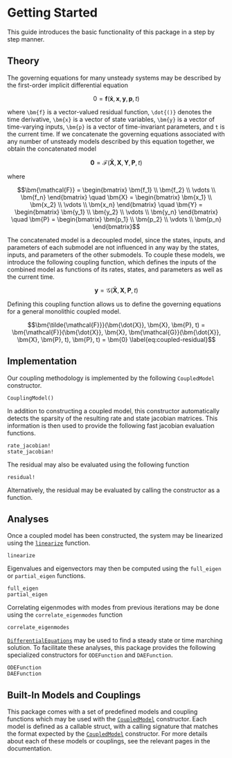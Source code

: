 # Getting Started

This guide introduces the basic functionality of this package in a step by step manner.

## Theory

The governing equations for many unsteady systems may be described by the first-order
implicit differential equation
```math
   0 = \bm{f}(\bm{\dot{x}}, \bm{x}, \bm{y}, \bm{p}, t)
```
where ``\bm{f}`` is a vector-valued residual function, ``\dot{()}`` denotes the time derivative,
``\bm{x}`` is a vector of state variables, ``\bm{y}`` is a vector of time-varying inputs,
``\bm{p}`` is a vector of time-invariant parameters, and ``t`` is the current time. If we
concatenate the governing equations associated with any number of unsteady models described
by this equation together, we obtain the concatenated model
```math
\bm{0} = \bm{\mathcal{F}}(\bm{\dot{X}}, \bm{X}, \bm{Y}, \bm{P}, t)
```
where
```math
\bm{\mathcal{F}} = \begin{bmatrix}
\bm{f_1} \\
\bm{f_2} \\
\vdots \\
\bm{f_n}
\end{bmatrix} \quad
\bm{X} = \begin{bmatrix}
\bm{x_1} \\
\bm{x_2} \\
\vdots \\
\bm{x_n}
\end{bmatrix} \quad
\bm{Y} = \begin{bmatrix}
\bm{y_1} \\
\bm{y_2} \\
\vdots \\
\bm{y_n}
\end{bmatrix} \quad
\bm{P} = \begin{bmatrix}
\bm{p_1} \\
\bm{p_2} \\
\vdots \\
\bm{p_n}
\end{bmatrix}
```
The concatenated model is a decoupled model, since the states, inputs, and parameters of
each submodel are not influenced in any way by the states, inputs, and parameters of the
other submodels. To couple these models, we introduce the following coupling function,
which defines the inputs of the combined model as functions of its rates, states, and
parameters as well as the current time.
```math
\bm{y} = \bm{\mathcal{G}}(\bm{\dot{X}}, \bm{X}, \bm{P}, t)
```
Defining this coupling function allows us to define the governing equations for a general
monolithic coupled model.
```math
\bm{\tilde{\mathcal{F}}}(\bm{\dot{X}}, \bm{X}, \bm{P}, t) = \bm{\mathcal{F}}(\bm{\dot{X}}, \bm{X}, \bm{\mathcal{G}}(\bm{\dot{X}}, \bm{X}, \bm{P}, t), \bm{P}, t) = \bm{0}
\label{eq:coupled-residual}
```

## Implementation

Our coupling methodology is implemented by the following `CoupledModel` constructor.

```@docs
CouplingModel()
```

In addition to constructing a coupled model, this constructor automatically detects the
sparsity of the resulting rate and state jacobian matrices.  This information is then used
to provide the following fast jacobian evaluation functions.

```@docs
rate_jacobian!
state_jacobian!
```

The residual may also be evaluated using the following function

```@docs
residual!
```

Alternatively, the residual may be evaluated by calling the constructor as a function.

## Analyses

Once a coupled model has been constructed, the system may be linearized using the
[`linearize`](@ref) function.

```@docs
linearize
```

Eigenvalues and eigenvectors may then be computed using the `full_eigen` or
`partial_eigen` functions.

```@docs
full_eigen
partial_eigen
```

Correlating eigenmodes with modes from previous iterations may be done using the
`correlate_eigenmodes` function

```@docs
correlate_eigenmodes
```

[`DifferentialEquations`](@ref) may be used to find a steady state or time marching
solution.  To facilitate these analyses, this package provides the following specialized
constructors for `ODEFunction` and `DAEFunction`.

```@docs
ODEFunction
DAEFunction
```

## Built-In Models and Couplings

This package comes with a set of predefined models and coupling functions which may be
used with the [`CoupledModel`](@ref) constructor.  Each model is defined as a callable
struct, with a calling signature that matches the format expected by the [`CoupledModel`](@ref)
constructor. For more details about each of these models or couplings, see the relevant
pages in the documentation.
